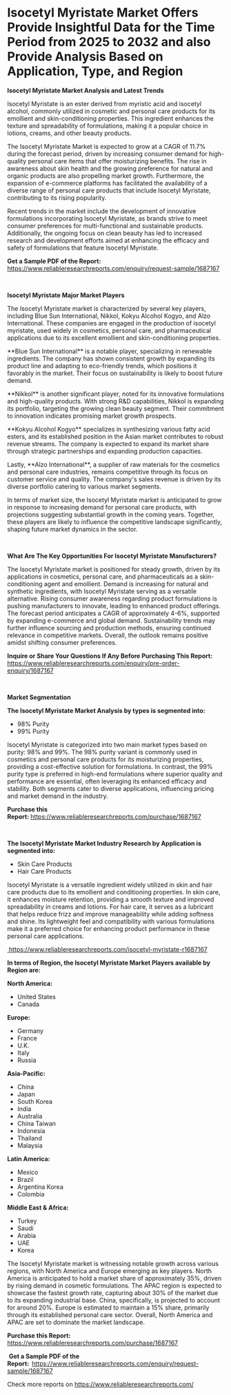 <p><h1>Isocetyl Myristate Market Offers Provide Insightful Data for the Time Period from 2025 to 2032 and also Provide Analysis Based on Application, Type, and Region</h1></p><p><strong>Isocetyl Myristate Market Analysis and Latest Trends</strong></p>
<p><p>Isocetyl Myristate is an ester derived from myristic acid and isocetyl alcohol, commonly utilized in cosmetic and personal care products for its emollient and skin-conditioning properties. This ingredient enhances the texture and spreadability of formulations, making it a popular choice in lotions, creams, and other beauty products.</p><p>The Isocetyl Myristate Market is expected to grow at a CAGR of 11.7% during the forecast period, driven by increasing consumer demand for high-quality personal care items that offer moisturizing benefits. The rise in awareness about skin health and the growing preference for natural and organic products are also propelling market growth. Furthermore, the expansion of e-commerce platforms has facilitated the availability of a diverse range of personal care products that include Isocetyl Myristate, contributing to its rising popularity.</p><p>Recent trends in the market include the development of innovative formulations incorporating Isocetyl Myristate, as brands strive to meet consumer preferences for multi-functional and sustainable products. Additionally, the ongoing focus on clean beauty has led to increased research and development efforts aimed at enhancing the efficacy and safety of formulations that feature Isocetyl Myristate.</p></p>
<p><strong>Get a Sample PDF of the Report:&nbsp;</strong> <a href="https://www.reliableresearchreports.com/enquiry/request-sample/1687167?utm_campaign=2657&utm_medium=2&utm_source=Github&utm_content=ia&utm_term=26032025&utm_id=isocetyl-myristate">https://www.reliableresearchreports.com/enquiry/request-sample/1687167</a></p>
<p>&nbsp;</p>
<p><strong>Isocetyl Myristate Major Market Players</strong></p>
<p><p>The Isocetyl Myristate market is characterized by several key players, including Blue Sun International, Nikkol, Kokyu Alcohol Kogyo, and Alzo International. These companies are engaged in the production of isocetyl myristate, used widely in cosmetics, personal care, and pharmaceutical applications due to its excellent emollient and skin-conditioning properties.</p><p>**Blue Sun International** is a notable player, specializing in renewable ingredients. The company has shown consistent growth by expanding its product line and adapting to eco-friendly trends, which positions it favorably in the market. Their focus on sustainability is likely to boost future demand.</p><p>**Nikkol** is another significant player, noted for its innovative formulations and high-quality products. With strong R&D capabilities, Nikkol is expanding its portfolio, targeting the growing clean beauty segment. Their commitment to innovation indicates promising market growth prospects.</p><p>**Kokyu Alcohol Kogyo** specializes in synthesizing various fatty acid esters, and its established position in the Asian market contributes to robust revenue streams. The company is expected to expand its market share through strategic partnerships and expanding production capacities.</p><p>Lastly, **Alzo International**, a supplier of raw materials for the cosmetics and personal care industries, remains competitive through its focus on customer service and quality. The company's sales revenue is driven by its diverse portfolio catering to various market segments.</p><p>In terms of market size, the Isocetyl Myristate market is anticipated to grow in response to increasing demand for personal care products, with projections suggesting substantial growth in the coming years. Together, these players are likely to influence the competitive landscape significantly, shaping future market dynamics in the sector.</p></p>
<p>&nbsp;</p>
<p><strong>What Are The Key Opportunities For Isocetyl Myristate Manufacturers?</strong></p>
<p><p>The Isocetyl Myristate market is positioned for steady growth, driven by its applications in cosmetics, personal care, and pharmaceuticals as a skin-conditioning agent and emollient. Demand is increasing for natural and synthetic ingredients, with Isocetyl Myristate serving as a versatile alternative. Rising consumer awareness regarding product formulations is pushing manufacturers to innovate, leading to enhanced product offerings. The forecast period anticipates a CAGR of approximately 4-6%, supported by expanding e-commerce and global demand. Sustainability trends may further influence sourcing and production methods, ensuring continued relevance in competitive markets. Overall, the outlook remains positive amidst shifting consumer preferences.</p></p>
<p><strong>Inquire or Share Your Questions If Any Before Purchasing This Report:</strong> <a href="https://www.reliableresearchreports.com/enquiry/pre-order-enquiry/1687167?utm_campaign=2657&utm_medium=2&utm_source=Github&utm_content=ia&utm_term=26032025&utm_id=isocetyl-myristate">https://www.reliableresearchreports.com/enquiry/pre-order-enquiry/1687167</a></p>
<p>&nbsp;</p>
<p><strong>Market Segmentation</strong></p>
<p><strong>The Isocetyl Myristate Market Analysis by types is segmented into:</strong></p>
<p><ul><li>98% Purity</li><li>99% Purity</li></ul></p>
<p><p>Isocetyl Myristate is categorized into two main market types based on purity: 98% and 99%. The 98% purity variant is commonly used in cosmetics and personal care products for its moisturizing properties, providing a cost-effective solution for formulations. In contrast, the 99% purity type is preferred in high-end formulations where superior quality and performance are essential, often leveraging its enhanced efficacy and stability. Both segments cater to diverse applications, influencing pricing and market demand in the industry.</p></p>
<p><strong>Purchase this Report:&nbsp;</strong><a href="https://www.reliableresearchreports.com/purchase/1687167?utm_campaign=2657&utm_medium=2&utm_source=Github&utm_content=ia&utm_term=26032025&utm_id=isocetyl-myristate">https://www.reliableresearchreports.com/purchase/1687167</a></p>
<p>&nbsp;</p>
<p><strong>The Isocetyl Myristate Market Industry Research by Application is segmented into:</strong></p>
<p><ul><li>Skin Care Products</li><li>Hair Care Products</li></ul></p>
<p><p>Isocetyl Myristate is a versatile ingredient widely utilized in skin and hair care products due to its emollient and conditioning properties. In skin care, it enhances moisture retention, providing a smooth texture and improved spreadability in creams and lotions. For hair care, it serves as a lubricant that helps reduce frizz and improve manageability while adding softness and shine. Its lightweight feel and compatibility with various formulations make it a preferred choice for enhancing product performance in these personal care applications.</p></p>
<p><a href="https://www.reliableresearchreports.com/isocetyl-myristate-r1687167?utm_campaign=2657&utm_medium=2&utm_source=Github&utm_content=ia&utm_term=26032025&utm_id=isocetyl-myristate">&nbsp;https://www.reliableresearchreports.com/isocetyl-myristate-r1687167</a></p>
<p><strong>In terms of Region, the Isocetyl Myristate Market Players available by Region are:</strong></p>
<p>
    <p> <strong> North America: </strong>
        <ul>
            <li>United States</li>
            <li>Canada</li>
        </ul>
        </p> 
    <p> <strong> Europe: </strong>
        <ul>
            <li>Germany</li>
            <li>France</li>
            <li>U.K.</li>
            <li>Italy</li>
            <li>Russia</li>
        </ul>
        </p> 
    <p> <strong> Asia-Pacific: </strong>
        <ul>
            <li>China</li>
            <li>Japan</li>
            <li>South Korea</li>
            <li>India</li>
            <li>Australia</li>
            <li>China Taiwan</li>
            <li>Indonesia</li>
            <li>Thailand</li>
            <li>Malaysia</li>
        </ul>
        </p> 
    <p> <strong> Latin America: </strong>
        <ul>
            <li>Mexico</li>
            <li>Brazil</li>
            <li>Argentina Korea</li>
            <li>Colombia</li>
        </ul>
        </p> 
    <p> <strong> Middle East & Africa: </strong>
        <ul>
            <li>Turkey</li>
            <li>Saudi</li>
            <li>Arabia</li>
            <li>UAE</li>
            <li>Korea</li>
        </ul>
    </p>
    </p>
<p><p>The Isocetyl Myristate market is witnessing notable growth across various regions, with North America and Europe emerging as key players. North America is anticipated to hold a market share of approximately 35%, driven by rising demand in cosmetic formulations. The APAC region is expected to showcase the fastest growth rate, capturing about 30% of the market due to its expanding industrial base. China, specifically, is projected to account for around 20%. Europe is estimated to maintain a 15% share, primarily through its established personal care sector. Overall, North America and APAC are set to dominate the market landscape.</p></p>
<p><strong>Purchase this Report: </strong><a href="https://www.reliableresearchreports.com/purchase/1687167?utm_campaign=2657&utm_medium=2&utm_source=Github&utm_content=ia&utm_term=26032025&utm_id=isocetyl-myristate">https://www.reliableresearchreports.com/purchase/1687167</a></p>
<p>&nbsp;<strong>Get a Sample PDF of the Report:&nbsp;&nbsp;</strong><a href="https://www.reliableresearchreports.com/enquiry/request-sample/1687167?utm_campaign=2657&utm_medium=2&utm_source=Github&utm_content=ia&utm_term=26032025&utm_id=isocetyl-myristate">https://www.reliableresearchreports.com/enquiry/request-sample/1687167</a></p>
<p><strong></strong></p>
<p>Check more reports on <a href="https://www.reliableresearchreports.com/?utm_campaign=2657&utm_medium=2&utm_source=Github&utm_content=ia&utm_term=26032025&utm_id=isocetyl-myristate">https://www.reliableresearchreports.com/</a></p>